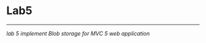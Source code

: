 # Lab5
_________________________________________________

*lab 5 implement Blob storage for MVC 5 web application*
